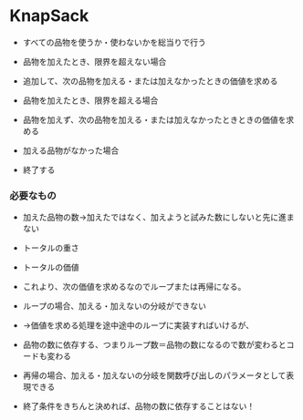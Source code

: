 # KnapSack
* すべての品物を使うか・使わないかを総当りで行う

* 品物を加えたとき、限界を超えない場合
 * 追加して、次の品物を加える・または加えなかったときの価値を求める

* 品物を加えたとき、限界を超える場合
 * 品物を加えず、次の品物を加える・または加えなかったときときの価値を求める

* 加える品物がなかった場合
 * 終了する

### 必要なもの
* 加えた品物の数→加えたではなく、加えようと試みた数にしないと先に進まない
* トータルの重さ
* トータルの価値

* これより、次の価値を求めるなのでループまたは再帰になる。
 * ループの場合、加える・加えないの分岐ができない
 * →価値を求める処理を途中途中のループに実装すればいけるが、
 * 品物の数に依存する、つまりループ数＝品物の数になるので数が変わるとコードも変わる

* 再帰の場合、加える・加えないの分岐を関数呼び出しのパラメータとして表現できる
 * 終了条件をきちんと決めれば、品物の数に依存することはない！

